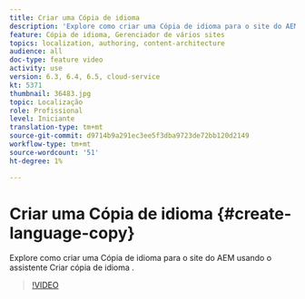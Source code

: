 ```yaml
---
title: Criar uma Cópia de idioma
description: 'Explore como criar uma Cópia de idioma para o site do AEM usando o assistente Criar cópia de idioma .  '
feature: Cópia de idioma, Gerenciador de vários sites
topics: localization, authoring, content-architecture
audience: all
doc-type: feature video
activity: use
version: 6.3, 6.4, 6.5, cloud-service
kt: 5371
thumbnail: 36483.jpg
topic: Localização
role: Profissional
level: Iniciante
translation-type: tm+mt
source-git-commit: d9714b9a291ec3ee5f3dba9723de72bb120d2149
workflow-type: tm+mt
source-wordcount: '51'
ht-degree: 1%

---
```



# Criar uma Cópia de idioma {#create-language-copy}

Explore como criar uma Cópia de idioma para o site do AEM usando o assistente Criar cópia de idioma .

>[!VIDEO](https://video.tv.adobe.com/v/36483?quality=12&learn=on)
